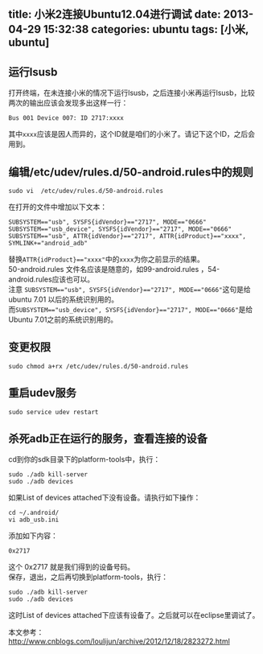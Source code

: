 title: 小米2连接Ubuntu12.04进行调试
date: 2013-04-29 15:32:38
categories: ubuntu
tags: [小米, ubuntu]
---
## 运行lsusb
打开终端，在未连接小米的情况下运行lsusb，之后连接小米再运行lsusb，比较两次的输出应该会发现多出这样一行：
```
Bus 001 Device 007: ID 2717:xxxx
```
其中`xxxx`应该是因人而异的，这个ID就是咱们的小米了。请记下这个ID，之后会用到。
<!--more-->  
  
## 编辑/etc/udev/rules.d/50-android.rules中的规则
```
sudo vi  /etc/udev/rules.d/50-android.rules
```
在打开的文件中增加以下文本：
```
SUBSYSTEM=="usb", SYSFS{idVendor}=="2717", MODE=="0666"
SUBSYSTEM=="usb_device", SYSFS{idVendor}=="2717", MODE=="0666"
SUBSYSTEM=="usb", ATTR{idVendor}=="2717", ATTR{idProduct}=="xxxx", SYMLINK+="android_adb"
```
替换`ATTR{idProduct}=="xxxx"`中的`xxxx`为你之前显示的结果。  
50-android.rules 文件名应该是随意的，如99-android.rules ，54-android.rules应该也可以。    
注意 `SUBSYSTEM=="usb", SYSFS{idVendor}=="2717", MODE=="0666"`这句是给 ubuntu 7.01 以后的系统识别用的。  
而`SUBSYSTEM=="usb_device", SYSFS{idVendor}=="2717", MODE=="0666"`是给 Ubuntu 7.01之前的系统识别用的。    

## 变更权限
```
sudo chmod a+rx /etc/udev/rules.d/50-android.rules
```

## 重启udev服务
```
sudo service udev restart
```

## 杀死adb正在运行的服务，查看连接的设备  
cd到你的sdk目录下的platform-tools中，执行：
```
sudo ./adb kill-server
sudo ./adb devices
```
如果List of devices attached下没有设备。请执行如下操作：
```
cd ~/.android/
vi adb_usb.ini
```
添加如下内容：
```
0x2717
```
这个 0x2717 就是我们得到的设备号码。  
保存，退出，之后再切换到platform-tools，执行：
```
sudo ./adb kill-server
sudo ./adb devices
```
这时List of devices attached下应该有设备了。之后就可以在eclipse里调试了。

本文参考：<http://www.cnblogs.com/loulijun/archive/2012/12/18/2823272.html>
